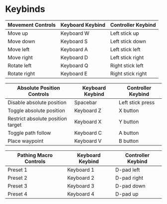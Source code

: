 # Keybinds

| Movement Controls | Keyboard Keybind | Controller Keybind |
| ----------------- | ---------------- | ------------------ |
| Move up           | Keyboard W       | Left stick up      |
| Move down         | Keyboard S       | Left stick down    |
| Move left         | Keyboard A       | Left stick left    |
| Move right        | Keyboard D       | Left stick right   |
| Rotate left       | Keyboard Q       | Right stick left   |
| Rotate right      | Keyboard E       | Right stick right  |

| Absolute Position Controls        | Keyboard Keybind | Controller Keybind |
| --------------------------------- | ---------------- | ------------------ |
| Disable absolute position         | Spacebar         | Left stick press   |
| Toggle absolute position          | Keyboard Z       | X button           |
| Restrict absolute position target | Keyboard X       | Y button           |
| Toggle path follow                | Keyboard C       | A button           |
| Place waypoint                    | Keyboard V       | B button           |

| Pathing Macro Controls | Keyboard Keybind | Controller Keybind |
| ---------------------- | ---------------- | ------------------ |
| Preset 1               | Keyboard 1       | D-pad left         |
| Preset 2               | Keyboard 2       | D-pad right        |
| Preset 3               | Keyboard 3       | D-pad down         |
| Preset 4               | Keyboard 4       | D-pad up           |
